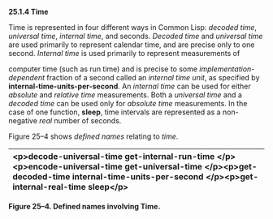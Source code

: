 **25.1.4 Time** 

Time is represented in four different ways in Common Lisp: *decoded time*, *universal time*, *internal time*, and seconds. *Decoded time* and *universal time* are used primarily to represent calendar time, and are precise only to one second. *Internal time* is used primarily to represent measurements of 

computer time (such as run time) and is precise to some *implementation-dependent* fraction of a second called an *internal time unit*, as specified by **internal-time-units-per-second**. An *internal time* can be used for either *absolute* and *relative time* measurements. Both a *universal time* and a *decoded time* can be used only for *absolute time* measurements. In the case of one function, **sleep**, time intervals are represented as a non-negative *real* number of seconds. 

Figure 25–4 shows *defined names* relating to *time*. 

|\<p\>**decode-universal-time get-internal-run-time** \</p\>\<p\>**encode-universal-time get-universal-time** \</p\>\<p\>**get-decoded-time internal-time-units-per-second** \</p\>\<p\>**get-internal-real-time sleep**\</p\>|
| :- |


**Figure 25–4. Defined names involving Time.** 

